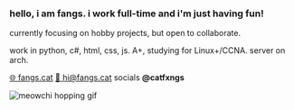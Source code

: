 ### hello, i am fangs. i work full-time and i'm just having fun! 

currently focusing on hobby projects, but open to collaborate.

work in python, c#, html, css, js. A+, studying for Linux+/CCNA. server on arch.

[🌐 fangs.cat](https://fangs.cat/) [📩 hi@fangs.cat](mailto:hi@fangs.cat) socials **@catfxngs**

![meowchi hopping gif](https://media.discordapp.net/attachments/1060599560759681106/1062958577775542302/meowchihop.gif)
